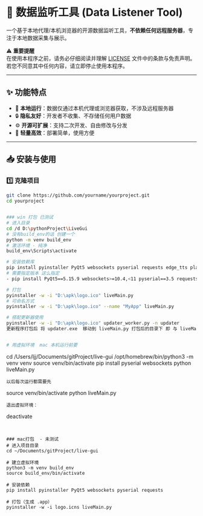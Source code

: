 # 📡 数据监听工具 (Data Listener Tool)

一个基于本地代理/本机浏览器的开源数据监听工具，**不依赖任何远程服务器**，专注于本地数据采集与展示。  

⚠️ **重要提醒**  
在使用本程序之前，请务必仔细阅读并理解 [LICENSE](./LICENSE) 文件中的条款与免责声明。  
若您不同意其中任何内容，请立即停止使用本程序。  

---

## ✨ 功能特点
- 📍 **本地运行**：数据仅通过本机代理或浏览器获取，不涉及远程服务器  
- 🔒 **隐私友好**：开发者不收集、不存储任何用户数据  
- ⚙️ **开源可扩展**：支持二次开发、自由修改与分发  
- 🚀 **轻量高效**：部署简单，使用方便  

---

## 📥 安装与使用

### 1️⃣ 克隆项目
```bash
git clone https://github.com/yourname/yourproject.git
cd yourproject


### win 打包 已测试
# 进入目录
cd /d D:\pythonProject\LiveGui
# 没有build_env的话 创建一个
python -m venv build_env
# 激活环境 - 纯净
build_env\Scripts\activate

# 安装依赖库
pip install pyinstaller PyQt5 websockets pyserial requests edge_tts playsound==1.2.2 pygame   # playsound 最新版 安装失败 指定 1.2.2 可以安装
# 需要指定版本 这么指定
- pip install PyQt5==5.15.9 websockets>=10.4,<11 pyserial==3.5 requests==2.31.0 edge_tts==1.0.7 playsound==1.3.0

# 打包
pyinstaller -w -i "D:\apk\logo.ico" liveMain.py
# 可命名方式
pyinstaller -w -i "D:\apk\logo.ico" --name "MyApp" liveMain.py

# 搭配更新器使用
pyinstaller -w -i "D:\apk\logo.ico" updater_worker.py -n updater
更新程序打包后 将 updater.exe  移动到 liveMain.py 打包后的目录下 即 与 liveMain.exe 平级 存放


# 用虚拟环境  mac 本机运行前要
```
cd /Users/ljj/Documents/gitProject/live-gui
/opt/homebrew/bin/python3 -m venv venv
source venv/bin/activate
pip install pyserial websockets
python liveMain.py
```
以后每次运行都需要先 
```
source venv/bin/activate
python liveMain.py
```
退出虚拟环境：
```
deactivate
```


### mac打包  - 未测试
# 进入项目目录
cd ~/Documents/gitProject/live-gui

# 建立虚拟环境
python3 -m venv build_env
source build_env/bin/activate

# 安装依赖
pip install pyinstaller PyQt5 websockets pyserial requests

# 打包（生成 .app）
pyinstaller -w -i logo.icns liveMain.py